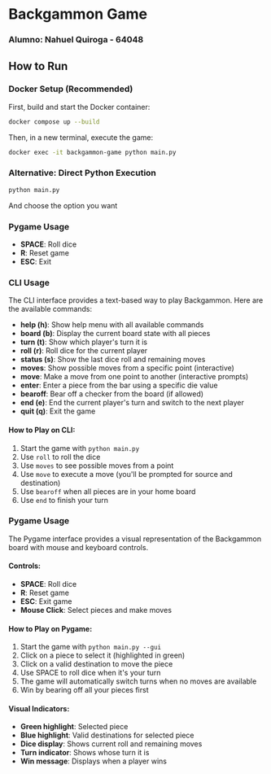 # Backgammon Game

### Alumno: Nahuel Quiroga - 64048

## How to Run

### Docker Setup (Recommended)

First, build and start the Docker container:

```bash
docker compose up --build
```

Then, in a new terminal, execute the game:

```bash
docker exec -it backgammon-game python main.py
```

### Alternative: Direct Python Execution

```bash
python main.py
```

And choose the option you want

### Pygame Usage

- **SPACE**: Roll dice
- **R**: Reset game
- **ESC**: Exit

### CLI Usage

The CLI interface provides a text-based way to play Backgammon. Here are the available commands:

- **help (h)**: Show help menu with all available commands
- **board (b)**: Display the current board state with all pieces
- **turn (t)**: Show which player's turn it is
- **roll (r)**: Roll dice for the current player
- **status (s)**: Show the last dice roll and remaining moves
- **moves**: Show possible moves from a specific point (interactive)
- **move**: Make a move from one point to another (interactive prompts)
- **enter**: Enter a piece from the bar using a specific die value
- **bearoff**: Bear off a checker from the board (if allowed)
- **end (e)**: End the current player's turn and switch to the next player
- **quit (q)**: Exit the game

#### How to Play on CLI:

1. Start the game with `python main.py`
2. Use `roll` to roll the dice
3. Use `moves` to see possible moves from a point
4. Use `move` to execute a move (you'll be prompted for source and destination)
5. Use `bearoff` when all pieces are in your home board
6. Use `end` to finish your turn

### Pygame Usage

The Pygame interface provides a visual representation of the Backgammon board with mouse and keyboard controls.

#### Controls:

- **SPACE**: Roll dice
- **R**: Reset game
- **ESC**: Exit game
- **Mouse Click**: Select pieces and make moves

#### How to Play on Pygame:

1. Start the game with `python main.py --gui`
2. Click on a piece to select it (highlighted in green)
3. Click on a valid destination to move the piece
4. Use SPACE to roll dice when it's your turn
5. The game will automatically switch turns when no moves are available
6. Win by bearing off all your pieces first

#### Visual Indicators:

- **Green highlight**: Selected piece
- **Blue highlight**: Valid destinations for selected piece
- **Dice display**: Shows current roll and remaining moves
- **Turn indicator**: Shows whose turn it is
- **Win message**: Displays when a player wins
